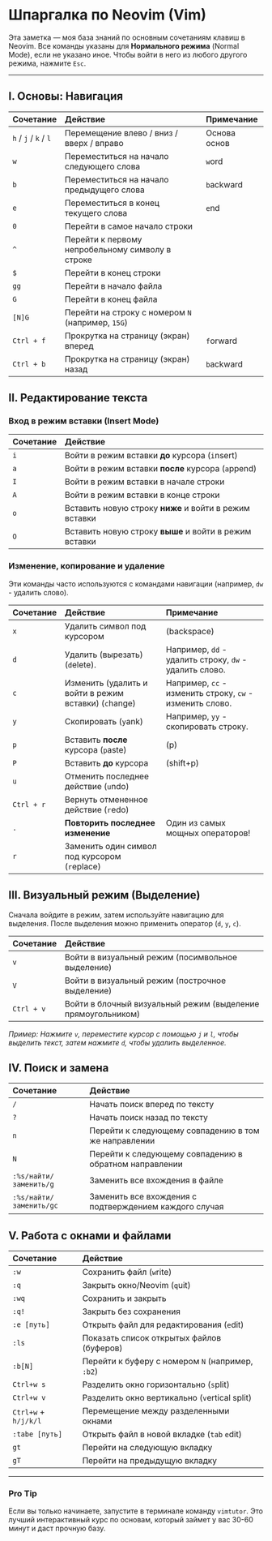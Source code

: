 
# Шпаргалка по Neovim (Vim)

Эта заметка — моя база знаний по основным сочетаниям клавиш в Neovim. Все команды указаны для **Нормального режима** (Normal Mode), если не указано иное. Чтобы войти в него из любого другого режима, нажмите `Esc`.

---

## I. Основы: Навигация

| Сочетание | Действие | Примечание |
| :--- | :--- | :--- |
| `h` / `j` / `k` / `l` | Перемещение влево / вниз / вверх / вправо | Основа основ |
| `w` | Переместиться на начало следующего слова | `w`ord |
| `b` | Переместиться на начало предыдущего слова | `b`ackward |
| `e` | Переместиться в конец текущего слова | `e`nd |
| `0` | Перейти в самое начало строки | |
| `^` | Перейти к первому непробельному символу в строке | |
| `$` | Перейти в конец строки | |
| `gg` | Перейти в начало файла | |
| `G` | Перейти в конец файла | |
| `[N]G` | Перейти на строку с номером `N` (например, `15G`) | |
| `Ctrl + f` | Прокрутка на страницу (экран) вперед | `f`orward |
| `Ctrl + b` | Прокрутка на страницу (экран) назад | `b`ackward |

## II. Редактирование текста

### Вход в режим вставки (Insert Mode)

| Сочетание | Действие |
| :--- | :--- |
| `i` | Войти в режим вставки **до** курсора (`i`nsert) |
| `a` | Войти в режим вставки **после** курсора (`a`ppend) |
| `I` | Войти в режим вставки в начале строки |
| `A` | Войти в режим вставки в конце строки |
| `o` | Вставить новую строку **ниже** и войти в режим вставки |
| `O` | Вставить новую строку **выше** и войти в режим вставки |

### Изменение, копирование и удаление

Эти команды часто используются с командами навигации (например, `dw` - удалить слово).

| Сочетание  | Действие                                              | Примечание                                               |
| :--------- | :---------------------------------------------------- | :------------------------------------------------------- |
| `x`        | Удалить символ под курсором                           | (backspace)                                              |
| `d`        | Удалить (вырезать) (`d`elete).                        | Например, `dd` - удалить строку, `dw` - удалить слово.   |
| `c`        | Изменить (удалить и войти в режим вставки) (`c`hange) | Например, `cc` - изменить строку, `cw` - изменить слово. |
| `y`        | Скопировать (`y`ank)                                  | Например, `yy` - скопировать строку.                     |
| `p`        | Вставить **после** курсора (`p`aste)                  | (р)                                                      |
| `P`        | Вставить **до** курсора                               | (shift+p)                                                |
| `u`        | Отменить последнее действие (`u`ndo)                  |                                                          |
| `Ctrl + r` | Вернуть отмененное действие (`r`edo)                  |                                                          |
| `.`        | **Повторить последнее изменение**                     | Один из самых мощных операторов!                         |
| `r`        | Заменить один символ под курсором (`r`eplace)         |                                                          |

## III. Визуальный режим (Выделение)

Сначала войдите в режим, затем используйте навигацию для выделения. После выделения можно применить оператор (`d`, `y`, `c`).

| Сочетание | Действие |
| :--- | :--- |
| `v` | Войти в визуальный режим (посимвольное выделение) |
| `V` | Войти в визуальный режим (построчное выделение) |
| `Ctrl + v` | Войти в блочный визуальный режим (выделение прямоугольником) |

*Пример: Нажмите `v`, переместите курсор с помощью `j` и `l`, чтобы выделить текст, затем нажмите `d`, чтобы удалить выделенное.*

## IV. Поиск и замена

| Сочетание | Действие |
| :--- | :--- |
| `/` | Начать поиск вперед по тексту |
| `?` | Начать поиск назад по тексту |
| `n` | Перейти к следующему совпадению в том же направлении |
| `N` | Перейти к следующему совпадению в обратном направлении |
| `:%s/найти/заменить/g` | Заменить все вхождения в файле |
| `:%s/найти/заменить/gc` | Заменить все вхождения с подтверждением каждого случая |

## V. Работа с окнами и файлами

| Сочетание | Действие |
| :--- | :--- |
| `:w` | Сохранить файл (`w`rite) |
| `:q` | Закрыть окно/Neovim (`q`uit) |
| `:wq` | Сохранить и закрыть |
| `:q!` | Закрыть без сохранения |
| `:e [путь]` | Открыть файл для редактирования (`e`dit) |
| `:ls` | Показать список открытых файлов (буферов) |
| `:b[N]` | Перейти к буферу с номером `N` (например, `:b2`) |
| `Ctrl+w s` | Разделить окно горизонтально (`s`plit) |
| `Ctrl+w v` | Разделить окно вертикально (`v`ertical split) |
| `Ctrl+w` + `h/j/k/l` | Перемещение между разделенными окнами |
| `:tabe [путь]` | Открыть файл в новой вкладке (`tab` `e`dit) |
| `gt` | Перейти на следующую вкладку |
| `gT` | Перейти на предыдущую вкладку |

---

### Pro Tip

Если вы только начинаете, запустите в терминале команду `vimtutor`. Это лучший интерактивный курс по основам, который займет у вас 30-60 минут и даст прочную базу.